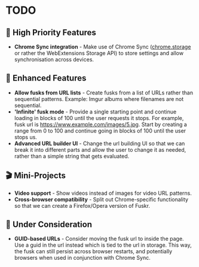 # TODO

## 🎯 High Priority Features
* **Chrome Sync integration** - Make use of Chrome Sync ([chrome.storage](https://developer.chrome.com/extensions/storage) or rather the WebExtensions Storage API) to store settings and allow synchronisation across devices.

## 🚀 Enhanced Features
* **Allow fusks from URL lists** - Create fusks from a list of URLs rather than sequential patterns. Example: Imgur albums where filenames are not sequential.
* **'Infinite' fusk mode** - Provide a single starting point and continue loading in blocks of 100 until the user requests it stops. For example, fusk url is https://www.example.com/images/5.jpg. Start by creating a range from 0 to 100 and continue going in blocks of 100 until the user stops us.
* **Advanced URL builder UI** - Change the url building UI so that we can break it into different parts and allow the user to change it as needed, rather than a simple string that gets evaluated.

## 🎬 Mini-Projects
* **Video support** - Show videos instead of images for video URL patterns.
* **Cross-browser compatibility** - Split out Chrome-specific functionality so that we can create a Firefox/Opera version of Fuskr.

## 🤔 Under Consideration
* **GUID-based URLs** - Consider moving the fusk url to inside the page. Use a guid in the url instead which is tied to the url in storage. This way, the fusk can still persist across browser restarts, and potentially browsers when used in conjunction with Chrome Sync.
